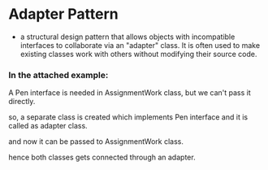 # Adapter Pattern

- a structural design pattern that allows objects with incompatible interfaces to collaborate via an "adapter" class. It is often used to make existing classes work with others without modifying their source code.

### In the attached example:

A Pen interface is needed in AssignmentWork class, but we can't pass it directly.

so, a separate class is created which implements Pen interface and it is called as adapter class.

and now it can be passed to AssignmentWork class.

hence both classes gets connected through an adapter.
